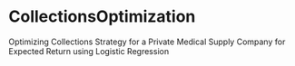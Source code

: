 # CollectionsOptimization
Optimizing Collections Strategy for a Private Medical Supply Company for Expected Return using Logistic Regression
